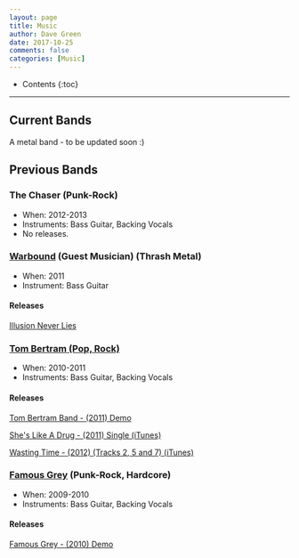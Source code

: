 ```yaml
---
layout: page
title: Music
author: Dave Green
date: 2017-10-25
comments: false
categories: [Music]
---
```


* Contents
{:toc}

- - -

## Current Bands

A metal band - to be updated soon :)

## Previous Bands

### The Chaser (Punk-Rock)

- When: 2012-2013
- Instruments: Bass Guitar, Backing Vocals
- No releases.

### [Warbound](http://fearthemonkey.co.uk/bands/warbound) (Guest Musician) (Thrash Metal)

- When: 2011
- Instrument: Bass Guitar

#### Releases

[Illusion Never Lies](https://tookitaway.co.uk/assets/music/IllusionNeverLies.mp3)

### [Tom Bertram (Pop, Rock)](https://www.tombertram.co.uk)

- When: 2010-2011
- Instruments: Bass Guitar, Backing Vocals

#### Releases

[Tom Bertram Band - (2011) Demo](https://tookitaway.co.uk/assets/music/Tom-Bertram-Band-2011-Demo.zip)

[She's Like A Drug - (2011) Single (iTunes)](http://itunes.apple.com/gb/album/shes-like-a-drug-single/id466464328)

[Wasting Time - (2012) (Tracks 2, 5 and 7) (iTunes)](https://itunes.apple.com/gb/album/brighter-days/id497347675)

### [Famous Grey](http://www.last.fm/music/Famous+Grey) (Punk-Rock, Hardcore)

- When: 2009-2010
- Instruments: Bass Guitar, Backing Vocals

#### Releases

[Famous Grey - (2010) Demo](https://tookitaway.co.uk/assets/music/Famous-Grey-2010-Demo.zip)
